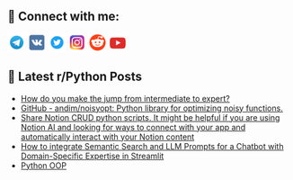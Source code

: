 ## 🔎 Connect with me:
[<img src="https://github.com/bullbesh/bullbesh/blob/main/images/Telegram.png" width="32" height="32" />](https://t.me/bullbesh)
[<img src="https://github.com/bullbesh/bullbesh/blob/main/images/VK.png" width="32" height="32" />](https://vk.com/bullbesh)
[<img src="https://github.com/bullbesh/bullbesh/blob/main/images/Twitter.png" width="32" height="32" />](https://twitter.com/bullbesh1)
[<img src="https://github.com/bullbesh/bullbesh/blob/main/images/Instagram.png" width="32" height="32" />](https://www.instagram.com/bullbesh)
[<img src="https://github.com/bullbesh/bullbesh/blob/main/images/Reddit.png" width="32" height="32" />](https://www.reddit.com/user/bullbesh)
[<img src="https://github.com/bullbesh/bullbesh/blob/main/images/YouTube.png" width="32" height="32" />](https://www.youtube.com/channel/UCtfjRs6uzgq5mfm8S06WTcg)

## 📕 Latest r/Python Posts
<!-- BLOG-POST-LIST:START -->
- [How do you make the jump from intermediate to expert?](https://www.reddit.com/r/Python/comments/13tvobx/how_do_you_make_the_jump_from_intermediate_to/)
- [GitHub - andim/noisyopt: Python library for optimizing noisy functions.](https://www.reddit.com/r/Python/comments/13tvldi/github_andimnoisyopt_python_library_for/)
- [Share Notion CRUD python scripts. It might be helpful if you are using Notion AI and looking for ways to connect with your app and automatically interact with your Notion content](https://www.reddit.com/r/Python/comments/13tui9r/share_notion_crud_python_scripts_it_might_be/)
- [How to integrate Semantic Search and LLM Prompts for a Chatbot with Domain-Specific Expertise in Streamlit](https://www.reddit.com/r/Python/comments/13tub8g/how_to_integrate_semantic_search_and_llm_prompts/)
- [Python OOP](https://www.reddit.com/r/Python/comments/13tua4i/python_oop/)
<!-- BLOG-POST-LIST:END -->
